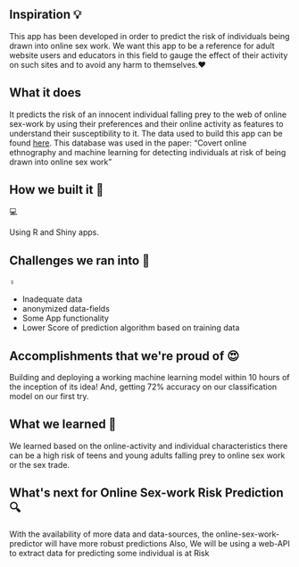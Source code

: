## Inspiration 💡

This app has been developed in order to predict the risk of individuals being drawn into online sex work. We want this app to be a reference for adult website users and educators in this field to gauge the effect of their activity on such sites and to avoid any harm to themselves.❤️ 

## What it does 

It predicts the risk of an innocent individual falling prey to the web of online sex-work by using their preferences and their online activity as features to understand their susceptibility to it. The data used to build this app can be found [here](https://www.kaggle.com/panoskostakos/online-sex-work). This database was used in the paper: “Covert online ethnography and machine learning for detecting individuals at risk of being drawn into online sex work”

## How we built it 👩
💻

Using R and Shiny apps.

## Challenges we ran into 🚵
♀️

- Inadequate data
- anonymized data-fields
- Some App functionality
- Lower Score of prediction algorithm based on training data

## Accomplishments that we're proud of 😍

Building and deploying a working machine learning model within 10 hours of the inception of its idea! And, getting 72% accuracy on our classification model on our first try.

## What we learned 🧐

We learned based on the online-activity and individual characteristics there can be a high risk of teens and young adults falling prey to online sex work or the sex trade.

## What's next for Online Sex-work Risk Prediction 🔍

With the availability of more data and data-sources, the online-sex-work-predictor will have more robust predictions 
Also, We will be using a web-API to extract data for predicting some individual is at Risk


